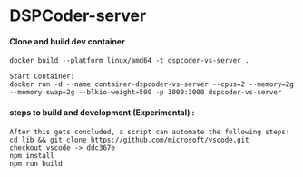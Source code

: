 # DSPCoder-server

#### Clone and build dev container
    docker build --platform linux/amd64 -t dspcoder-vs-server .

    Start Container:
    docker run -d --name container-dspcoder-vs-server --cpus=2 --memory=2g --memory-swap=2g --blkio-weight=500 -p 3000:3000 dspcoder-vs-server


#### steps to build and development (Experimental) :
    After this gets concluded, a script can automate the following steps:
    cd lib && git clone https://github.com/microsoft/vscode.git
    checkout vscode -> ddc367e
    npm install 
    npm run build
